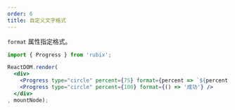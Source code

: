 ```yaml
---
order: 6
title: 自定义文字格式
---
```


`format` 属性指定格式。

````jsx
import { Progress } from 'rubix';

ReactDOM.render(
  <div>
    <Progress type="circle" percent={75} format={percent => `${percent / 10.0}折`} />
    <Progress type="circle" percent={100} format={() => '成功'} />
  </div>
, mountNode);
````

<style>
.rubix-progress-circle,
.rubix-progress-line {
  margin-right: 8px;
  margin-bottom: 8px;
}
</style>
